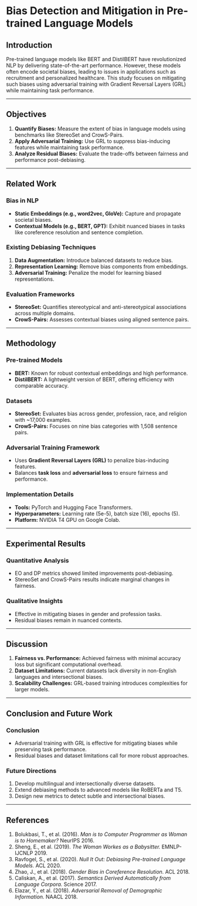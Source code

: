 # Bias Detection and Mitigation in Pre-trained Language Models

## Introduction
Pre-trained language models like BERT and DistilBERT have revolutionized NLP by delivering state-of-the-art performance. However, these models often encode societal biases, leading to issues in applications such as recruitment and personalized healthcare. This study focuses on mitigating such biases using adversarial training with Gradient Reversal Layers (GRL) while maintaining task performance.

---

## Objectives
1. **Quantify Biases:** Measure the extent of bias in language models using benchmarks like StereoSet and CrowS-Pairs.
2. **Apply Adversarial Training:** Use GRL to suppress bias-inducing features while maintaining task performance.
3. **Analyze Residual Biases:** Evaluate the trade-offs between fairness and performance post-debiasing.

---

## Related Work
### Bias in NLP
- **Static Embeddings (e.g., word2vec, GloVe):** Capture and propagate societal biases.
- **Contextual Models (e.g., BERT, GPT):** Exhibit nuanced biases in tasks like coreference resolution and sentence completion.

### Existing Debiasing Techniques
1. **Data Augmentation:** Introduce balanced datasets to reduce bias.
2. **Representation Learning:** Remove bias components from embeddings.
3. **Adversarial Training:** Penalize the model for learning biased representations.

### Evaluation Frameworks
- **StereoSet:** Quantifies stereotypical and anti-stereotypical associations across multiple domains.
- **CrowS-Pairs:** Assesses contextual biases using aligned sentence pairs.

---

## Methodology
### Pre-trained Models
- **BERT:** Known for robust contextual embeddings and high performance.
- **DistilBERT:** A lightweight version of BERT, offering efficiency with comparable accuracy.

### Datasets
- **StereoSet:** Evaluates bias across gender, profession, race, and religion with ~17,000 examples.
- **CrowS-Pairs:** Focuses on nine bias categories with 1,508 sentence pairs.

### Adversarial Training Framework
- Uses **Gradient Reversal Layers (GRL)** to penalize bias-inducing features.
- Balances **task loss** and **adversarial loss** to ensure fairness and performance.

### Implementation Details
- **Tools:** PyTorch and Hugging Face Transformers.
- **Hyperparameters:** Learning rate (5e-5), batch size (16), epochs (5).
- **Platform:** NVIDIA T4 GPU on Google Colab.

---

## Experimental Results
### Quantitative Analysis
- EO and DP metrics showed limited improvements post-debiasing.
- StereoSet and CrowS-Pairs results indicate marginal changes in fairness.

### Qualitative Insights
- Effective in mitigating biases in gender and profession tasks.
- Residual biases remain in nuanced contexts.

---

## Discussion
1. **Fairness vs. Performance:** Achieved fairness with minimal accuracy loss but significant computational overhead.
2. **Dataset Limitations:** Current datasets lack diversity in non-English languages and intersectional biases.
3. **Scalability Challenges:** GRL-based training introduces complexities for larger models.

---

## Conclusion and Future Work
### Conclusion
- Adversarial training with GRL is effective for mitigating biases while preserving task performance.
- Residual biases and dataset limitations call for more robust approaches.

### Future Directions
1. Develop multilingual and intersectionally diverse datasets.
2. Extend debiasing methods to advanced models like RoBERTa and T5.
3. Design new metrics to detect subtle and intersectional biases.

---

## References
1. Bolukbasi, T., et al. (2016). *Man is to Computer Programmer as Woman is to Homemaker?* NeurIPS 2016.
2. Sheng, E., et al. (2019). *The Woman Workes as a Babysitter.* EMNLP-IJCNLP 2019.
3. Ravfogel, S., et al. (2020). *Null It Out: Debiasing Pre-trained Language Models.* ACL 2020.
4. Zhao, J., et al. (2018). *Gender Bias in Coreference Resolution.* ACL 2018.
5. Caliskan, A., et al. (2017). *Semantics Derived Automatically from Language Corpora.* Science 2017.
6. Elazar, Y., et al. (2018). *Adversarial Removal of Demographic Information.* NAACL 2018.

